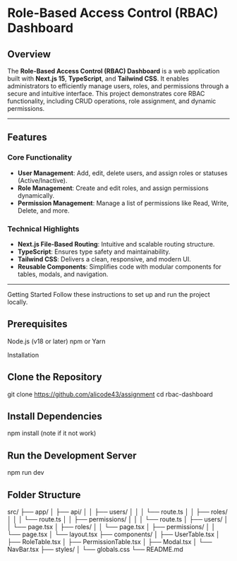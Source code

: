 # **Role-Based Access Control (RBAC) Dashboard**

## **Overview**
The **Role-Based Access Control (RBAC) Dashboard** is a web application built with **Next.js 15**, **TypeScript**, and **Tailwind CSS**. It enables administrators to efficiently manage users, roles, and permissions through a secure and intuitive interface. This project demonstrates core RBAC functionality, including CRUD operations, role assignment, and dynamic permissions.

---

## **Features**
### **Core Functionality**
- **User Management**: Add, edit, delete users, and assign roles or statuses (Active/Inactive).
- **Role Management**: Create and edit roles, and assign permissions dynamically.
- **Permission Management**: Manage a list of permissions like Read, Write, Delete, and more.

### **Technical Highlights**
- **Next.js File-Based Routing**: Intuitive and scalable routing structure.
- **TypeScript**: Ensures type safety and maintainability.
- **Tailwind CSS**: Delivers a clean, responsive, and modern UI.
- **Reusable Components**: Simplifies code with modular components for tables, modals, and navigation.

---

Getting Started
Follow these instructions to set up and run the project locally.

## Prerequisites

Node.js (v18 or later)
npm or Yarn

Installation

## Clone the Repository

git clone https://github.com/alicode43/assignment
cd rbac-dashboard 


## Install Dependencies
npm install
(note if it not work)


## Run the Development Server
npm run dev

## **Folder Structure**

src/
├── app/
│   ├── api/
│   │   ├── users/
│   │   │   └── route.ts
│   │   ├── roles/
│   │   │   └── route.ts
│   │   ├── permissions/
│   │   │   └── route.ts
│   ├── users/
│   │   └── page.tsx
│   ├── roles/
│   │   └── page.tsx
│   ├── permissions/
│   │   └── page.tsx
│   └── layout.tsx
├── components/
│   ├── UserTable.tsx
│   ├── RoleTable.tsx
│   ├── PermissionTable.tsx
│   ├── Modal.tsx
│   └── NavBar.tsx
├── styles/
│   └── globals.css
└── README.md
